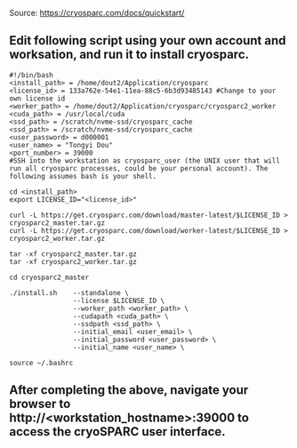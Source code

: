 Source: https://cryosparc.com/docs/quickstart/

## Edit following script using your own account and worksation, and run it to install cryosparc.

````
#!/bin/bash
<install_path> = /home/dout2/Application/cryosparc
<license_id> = 133a762e-54e1-11ea-88c5-6b3d93485143 #Change to your own license id
<worker_path> = /home/dout2/Application/cryosparc/cryosparc2_worker
<cuda_path> = /usr/local/cuda
<ssd_path> = /scratch/nvme-ssd/cryosparc_cache
<ssd_path> = /scratch/nvme-ssd/cryosparc_cache
<user_password> = d000001
<user_name> = "Tongyi Dou"
<port_number> = 39000
#SSH into the workstation as cryosparc_user (the UNIX user that will run all cryosparc processes, could be your personal account). The following assumes bash is your shell.

cd <install_path>
export LICENSE_ID="<license_id>"

curl -L https://get.cryosparc.com/download/master-latest/$LICENSE_ID > cryosparc2_master.tar.gz
curl -L https://get.cryosparc.com/download/worker-latest/$LICENSE_ID > cryosparc2_worker.tar.gz

tar -xf cryosparc2_master.tar.gz
tar -xf cryosparc2_worker.tar.gz

cd cryosparc2_master

./install.sh    --standalone \
                --license $LICENSE_ID \
                --worker_path <worker_path> \
                --cudapath <cuda_path> \
                --ssdpath <ssd_path> \
                --initial_email <user_email> \
                --initial_password <user_password> \
                --initial_name <user_name> \

source ~/.bashrc

````

## After completing the above, navigate your browser to http://<workstation_hostname>:39000 to access the cryoSPARC user interface.
